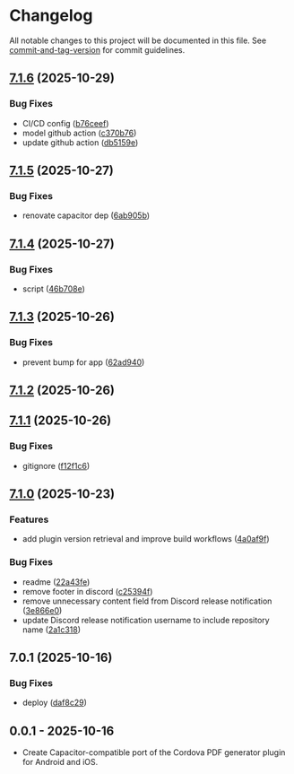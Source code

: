 # Changelog

All notable changes to this project will be documented in this file. See [commit-and-tag-version](https://github.com/absolute-version/commit-and-tag-version) for commit guidelines.

## [7.1.6](https://github.com/Cap-go/capacitor-pdf-generator/compare/7.1.5...7.1.6) (2025-10-29)


### Bug Fixes

* CI/CD config ([b76ceef](https://github.com/Cap-go/capacitor-pdf-generator/commit/b76ceef1e69952e1efd9abe89754c008f34f26fb))
* model github action ([c370b76](https://github.com/Cap-go/capacitor-pdf-generator/commit/c370b76621604c3ccbe252c3b881c445461de327))
* update github action ([db5159e](https://github.com/Cap-go/capacitor-pdf-generator/commit/db5159ed2017ac981235f7fcef57c2b32b27de77))

## [7.1.5](https://github.com/Cap-go/capacitor-pdf-generator/compare/7.1.4...7.1.5) (2025-10-27)


### Bug Fixes

* renovate capacitor dep ([6ab905b](https://github.com/Cap-go/capacitor-pdf-generator/commit/6ab905b6cae5e06b14a6919690c9ff4cd3be9d95))

## [7.1.4](https://github.com/Cap-go/capacitor-pdf-generator/compare/7.1.3...7.1.4) (2025-10-27)


### Bug Fixes

* script ([46b708e](https://github.com/Cap-go/capacitor-pdf-generator/commit/46b708e6a3fc01126a9bfd31cdcc73e8d133d7b7))

## [7.1.3](https://github.com/Cap-go/capacitor-pdf-generator/compare/7.1.2...7.1.3) (2025-10-26)


### Bug Fixes

* prevent bump for app ([62ad940](https://github.com/Cap-go/capacitor-pdf-generator/commit/62ad940f54c5f5210c6d8b28ebb0ec2c5a0bb8fe))

## [7.1.2](https://github.com/Cap-go/capacitor-pdf-generator/compare/7.1.1...7.1.2) (2025-10-26)

## [7.1.1](https://github.com/Cap-go/capacitor-pdf-generator/compare/7.1.0...7.1.1) (2025-10-26)


### Bug Fixes

* gitignore ([f12f1c6](https://github.com/Cap-go/capacitor-pdf-generator/commit/f12f1c69dc9680a16192b309a2b1c3e020ed4d0e))

## [7.1.0](https://github.com/Cap-go/capacitor-pdf-generator/compare/7.0.1...7.1.0) (2025-10-23)


### Features

* add plugin version retrieval and improve build workflows ([4a0af9f](https://github.com/Cap-go/capacitor-pdf-generator/commit/4a0af9f5fc38ebdb61e3a989b39107cf94ea79d0))


### Bug Fixes

* readme ([22a43fe](https://github.com/Cap-go/capacitor-pdf-generator/commit/22a43fe24e1962d8add8fc9d487d6dcd0f516bc3))
* remove footer in discord ([c25394f](https://github.com/Cap-go/capacitor-pdf-generator/commit/c25394f9971587b836bc9dbb1131bb73dc907356))
* remove unnecessary content field from Discord release notification ([3e866e0](https://github.com/Cap-go/capacitor-pdf-generator/commit/3e866e05ef1a1d02348e46f9a1c9ae21433c19cc))
* update Discord release notification username to include repository name ([2a1c318](https://github.com/Cap-go/capacitor-pdf-generator/commit/2a1c318f6456fa9441a71a7c7f95305279698844))

## 7.0.1 (2025-10-16)


### Bug Fixes

* deploy ([daf8c29](https://github.com/Cap-go/capacitor-pdf-generator/commit/daf8c292a72f3b55fd35a0975a9256d25beecf87))

## 0.0.1 - 2025-10-16

- Create Capacitor-compatible port of the Cordova PDF generator plugin for Android and iOS.
